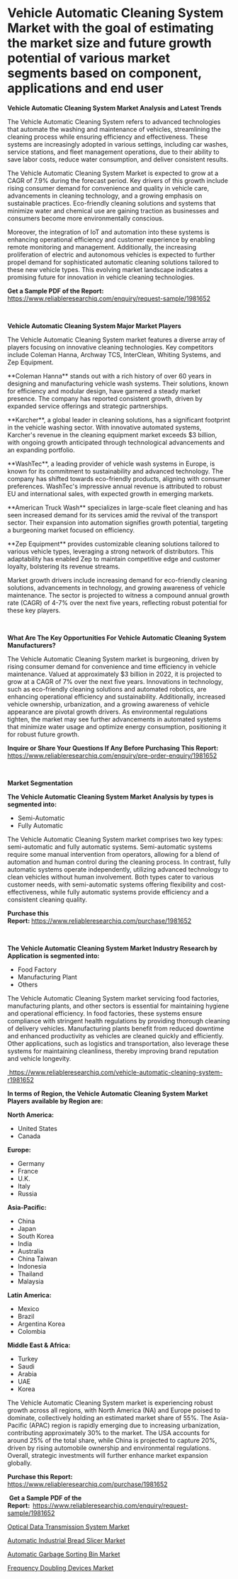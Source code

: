 <p><h1>Vehicle Automatic Cleaning System Market with the goal of estimating the market size and future growth potential of various market segments based on component, applications and end user</h1></p><p><strong>Vehicle Automatic Cleaning System Market Analysis and Latest Trends</strong></p>
<p><p>The Vehicle Automatic Cleaning System refers to advanced technologies that automate the washing and maintenance of vehicles, streamlining the cleaning process while ensuring efficiency and effectiveness. These systems are increasingly adopted in various settings, including car washes, service stations, and fleet management operations, due to their ability to save labor costs, reduce water consumption, and deliver consistent results.</p><p>The Vehicle Automatic Cleaning System Market is expected to grow at a CAGR of 7.9% during the forecast period. Key drivers of this growth include rising consumer demand for convenience and quality in vehicle care, advancements in cleaning technology, and a growing emphasis on sustainable practices. Eco-friendly cleaning solutions and systems that minimize water and chemical use are gaining traction as businesses and consumers become more environmentally conscious.</p><p>Moreover, the integration of IoT and automation into these systems is enhancing operational efficiency and customer experience by enabling remote monitoring and management. Additionally, the increasing proliferation of electric and autonomous vehicles is expected to further propel demand for sophisticated automatic cleaning solutions tailored to these new vehicle types. This evolving market landscape indicates a promising future for innovation in vehicle cleaning technologies.</p></p>
<p><strong>Get a Sample PDF of the Report:&nbsp;</strong> <a href="https://www.reliableresearchiq.com/enquiry/request-sample/1981652?utm_campaign=1876&utm_medium=2&utm_source=Github&utm_content=ia&utm_term=02032025&utm_id=vehicle-automatic-cleaning-system">https://www.reliableresearchiq.com/enquiry/request-sample/1981652</a></p>
<p>&nbsp;</p>
<p><strong>Vehicle Automatic Cleaning System Major Market Players</strong></p>
<p><p>The Vehicle Automatic Cleaning System market features a diverse array of players focusing on innovative cleaning technologies. Key competitors include Coleman Hanna, Archway TCS, InterClean, Whiting Systems, and Zep Equipment.</p><p>**Coleman Hanna** stands out with a rich history of over 60 years in designing and manufacturing vehicle wash systems. Their solutions, known for efficiency and modular design, have garnered a steady market presence. The company has reported consistent growth, driven by expanded service offerings and strategic partnerships.</p><p>**Karcher**, a global leader in cleaning solutions, has a significant footprint in the vehicle washing sector. With innovative automated systems, Karcher's revenue in the cleaning equipment market exceeds $3 billion, with ongoing growth anticipated through technological advancements and an expanding portfolio.</p><p>**WashTec**, a leading provider of vehicle wash systems in Europe, is known for its commitment to sustainability and advanced technology. The company has shifted towards eco-friendly products, aligning with consumer preferences. WashTec's impressive annual revenue is attributed to robust EU and international sales, with expected growth in emerging markets.</p><p>**American Truck Wash** specializes in large-scale fleet cleaning and has seen increased demand for its services amid the revival of the transport sector. Their expansion into automation signifies growth potential, targeting a burgeoning market focused on efficiency.</p><p>**Zep Equipment** provides customizable cleaning solutions tailored to various vehicle types, leveraging a strong network of distributors. This adaptability has enabled Zep to maintain competitive edge and customer loyalty, bolstering its revenue streams.</p><p>Market growth drivers include increasing demand for eco-friendly cleaning solutions, advancements in technology, and growing awareness of vehicle maintenance. The sector is projected to witness a compound annual growth rate (CAGR) of 4-7% over the next five years, reflecting robust potential for these key players.</p></p>
<p>&nbsp;</p>
<p><strong>What Are The Key Opportunities For Vehicle Automatic Cleaning System Manufacturers?</strong></p>
<p><p>The Vehicle Automatic Cleaning System market is burgeoning, driven by rising consumer demand for convenience and time efficiency in vehicle maintenance. Valued at approximately $3 billion in 2022, it is projected to grow at a CAGR of 7% over the next five years. Innovations in technology, such as eco-friendly cleaning solutions and automated robotics, are enhancing operational efficiency and sustainability. Additionally, increased vehicle ownership, urbanization, and a growing awareness of vehicle appearance are pivotal growth drivers. As environmental regulations tighten, the market may see further advancements in automated systems that minimize water usage and optimize energy consumption, positioning it for robust future growth.</p></p>
<p><strong>Inquire or Share Your Questions If Any Before Purchasing This Report:</strong> <a href="https://www.reliableresearchiq.com/enquiry/pre-order-enquiry/1981652?utm_campaign=1876&utm_medium=2&utm_source=Github&utm_content=ia&utm_term=02032025&utm_id=vehicle-automatic-cleaning-system">https://www.reliableresearchiq.com/enquiry/pre-order-enquiry/1981652</a></p>
<p>&nbsp;</p>
<p><strong>Market Segmentation</strong></p>
<p><strong>The Vehicle Automatic Cleaning System Market Analysis by types is segmented into:</strong></p>
<p><ul><li>Semi-Automatic</li><li>Fully Automatic</li></ul></p>
<p><p>The Vehicle Automatic Cleaning System market comprises two key types: semi-automatic and fully automatic systems. Semi-automatic systems require some manual intervention from operators, allowing for a blend of automation and human control during the cleaning process. In contrast, fully automatic systems operate independently, utilizing advanced technology to clean vehicles without human involvement. Both types cater to various customer needs, with semi-automatic systems offering flexibility and cost-effectiveness, while fully automatic systems provide efficiency and a consistent cleaning quality.</p></p>
<p><strong>Purchase this Report:&nbsp;</strong><a href="https://www.reliableresearchiq.com/purchase/1981652?utm_campaign=1876&utm_medium=2&utm_source=Github&utm_content=ia&utm_term=02032025&utm_id=vehicle-automatic-cleaning-system">https://www.reliableresearchiq.com/purchase/1981652</a></p>
<p>&nbsp;</p>
<p><strong>The Vehicle Automatic Cleaning System Market Industry Research by Application is segmented into:</strong></p>
<p><ul><li>Food Factory</li><li>Manufacturing Plant</li><li>Others</li></ul></p>
<p><p>The Vehicle Automatic Cleaning System market servicing food factories, manufacturing plants, and other sectors is essential for maintaining hygiene and operational efficiency. In food factories, these systems ensure compliance with stringent health regulations by providing thorough cleaning of delivery vehicles. Manufacturing plants benefit from reduced downtime and enhanced productivity as vehicles are cleaned quickly and efficiently. Other applications, such as logistics and transportation, also leverage these systems for maintaining cleanliness, thereby improving brand reputation and vehicle longevity.</p></p>
<p><a href="https://www.reliableresearchiq.com/vehicle-automatic-cleaning-system-r1981652?utm_campaign=1876&utm_medium=2&utm_source=Github&utm_content=ia&utm_term=02032025&utm_id=vehicle-automatic-cleaning-system">&nbsp;https://www.reliableresearchiq.com/vehicle-automatic-cleaning-system-r1981652</a></p>
<p><strong>In terms of Region, the Vehicle Automatic Cleaning System Market Players available by Region are:</strong></p>
<p>
    <p> <strong> North America: </strong>
        <ul>
            <li>United States</li>
            <li>Canada</li>
        </ul>
        </p> 
    <p> <strong> Europe: </strong>
        <ul>
            <li>Germany</li>
            <li>France</li>
            <li>U.K.</li>
            <li>Italy</li>
            <li>Russia</li>
        </ul>
        </p> 
    <p> <strong> Asia-Pacific: </strong>
        <ul>
            <li>China</li>
            <li>Japan</li>
            <li>South Korea</li>
            <li>India</li>
            <li>Australia</li>
            <li>China Taiwan</li>
            <li>Indonesia</li>
            <li>Thailand</li>
            <li>Malaysia</li>
        </ul>
        </p> 
    <p> <strong> Latin America: </strong>
        <ul>
            <li>Mexico</li>
            <li>Brazil</li>
            <li>Argentina Korea</li>
            <li>Colombia</li>
        </ul>
        </p> 
    <p> <strong> Middle East & Africa: </strong>
        <ul>
            <li>Turkey</li>
            <li>Saudi</li>
            <li>Arabia</li>
            <li>UAE</li>
            <li>Korea</li>
        </ul>
    </p>
    </p>
<p><p>The Vehicle Automatic Cleaning System market is experiencing robust growth across all regions, with North America (NA) and Europe poised to dominate, collectively holding an estimated market share of 55%. The Asia-Pacific (APAC) region is rapidly emerging due to increasing urbanization, contributing approximately 30% to the market. The USA accounts for around 25% of the total share, while China is projected to capture 20%, driven by rising automobile ownership and environmental regulations. Overall, strategic investments will further enhance market expansion globally.</p></p>
<p><strong>Purchase this Report: </strong><a href="https://www.reliableresearchiq.com/purchase/1981652?utm_campaign=1876&utm_medium=2&utm_source=Github&utm_content=ia&utm_term=02032025&utm_id=vehicle-automatic-cleaning-system">https://www.reliableresearchiq.com/purchase/1981652</a></p>
<p>&nbsp;<strong>Get a Sample PDF of the Report:&nbsp;&nbsp;</strong><a href="https://www.reliableresearchiq.com/enquiry/request-sample/1981652?utm_campaign=1876&utm_medium=2&utm_source=Github&utm_content=ia&utm_term=02032025&utm_id=vehicle-automatic-cleaning-system">https://www.reliableresearchiq.com/enquiry/request-sample/1981652</a></p>
<p><strong></strong></p>
<p><p><a href="https://github.com/tandepinho3p/Market-Research-Report-List-1/blob/main/optical-data-transmission-system-market.md?utm_campaign=1876&utm_medium=2&utm_source=Github&utm_content=ia&utm_term=02032025&utm_id=vehicle-automatic-cleaning-system">Optical Data Transmission System Market</a></p><p><a href="https://github.com/cezilfinerv9/Market-Research-Report-List-1/blob/main/automatic-industrial-bread-slicer-market.md?utm_campaign=1876&utm_medium=2&utm_source=Github&utm_content=ia&utm_term=02032025&utm_id=vehicle-automatic-cleaning-system">Automatic Industrial Bread Slicer Market</a></p><p><a href="https://github.com/bhuraoutenc8/Market-Research-Report-List-1/blob/main/automatic-garbage-sorting-bin-market.md?utm_campaign=1876&utm_medium=2&utm_source=Github&utm_content=ia&utm_term=02032025&utm_id=vehicle-automatic-cleaning-system">Automatic Garbage Sorting Bin Market</a></p><p><a href="https://github.com/syskamazucqa/Market-Research-Report-List-1/blob/main/frequency-doubling-devices-market.md?utm_campaign=1876&utm_medium=2&utm_source=Github&utm_content=ia&utm_term=02032025&utm_id=vehicle-automatic-cleaning-system">Frequency Doubling Devices Market</a></p></p>